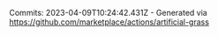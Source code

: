 Commits: 2023-04-09T10:24:42.431Z - Generated via https://github.com/marketplace/actions/artificial-grass
<br>
